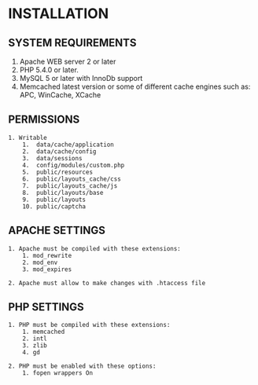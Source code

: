 # INSTALLATION

## SYSTEM REQUIREMENTS

1. Apache WEB server 2 or later
2. PHP 5.4.0 or later.
3. MySQL 5 or later with InnoDb support
4. Memcached latest version or some of different cache engines such as: APC, WinCache, XCache 

## PERMISSIONS

    1. Writable
        1.  data/cache/application
        2.  data/cache/config
        3.  data/sessions
        4.  config/modules/custom.php
        5.  public/resources
        6.  public/layouts_cache/css
        7.  public/layouts_cache/js
        8.  public/layouts/base
        9.  public/layouts
        10. public/captcha

## APACHE SETTINGS

    1. Apache must be compiled with these extensions:
        1. mod_rewrite
        2. mod_env
        3. mod_expires

    2. Apache must allow to make changes with .htaccess file

## PHP SETTINGS

    1. PHP must be compiled with these extensions:
        1. memcached
        2. intl
        3. zlib
        4. gd

    2. PHP must be enabled with these options:
        1. fopen wrappers On